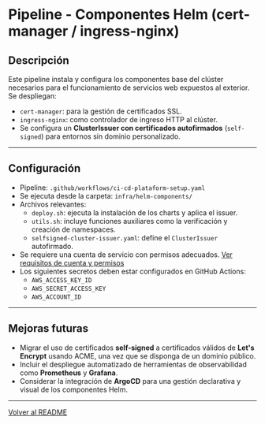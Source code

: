 # Pipeline - Componentes Helm (cert-manager / ingress-nginx)

## Descripción  
Este pipeline instala y configura los componentes base del clúster necesarios para el funcionamiento de servicios web expuestos al exterior. Se despliegan:

- `cert-manager`: para la gestión de certificados SSL.
- `ingress-nginx`: como controlador de ingreso HTTP al clúster.
- Se configura un **ClusterIssuer con certificados autofirmados** (`self-signed`) para entornos sin dominio personalizado.

---

## Configuración

- Pipeline: `.github/workflows/ci-cd-plataform-setup.yaml`
- Se ejecuta desde la carpeta: `infra/helm-components/`
- Archivos relevantes:
  - `deploy.sh`: ejecuta la instalación de los charts y aplica el issuer.
  - `utils.sh`: incluye funciones auxiliares como la verificación y creación de namespaces.
  - `selfsigned-cluster-issuer.yaml`: define el `ClusterIssuer` autofirmado.
- Se requiere una cuenta de servicio con permisos adecuados. [Ver requisitos de cuenta y permisos](./sa-policy.md)
- Los siguientes secretos deben estar configurados en GitHub Actions:
  - `AWS_ACCESS_KEY_ID`
  - `AWS_SECRET_ACCESS_KEY`
  - `AWS_ACCOUNT_ID`

---

## Mejoras futuras

- Migrar el uso de certificados **self-signed** a certificados válidos de **Let's Encrypt** usando ACME, una vez que se disponga de un dominio público.
- Incluir el despliegue automatizado de herramientas de observabilidad como **Prometheus** y **Grafana**.
- Considerar la integración de **ArgoCD** para una gestión declarativa y visual de los componentes Helm.

---

[Volver al README](../README.md)
